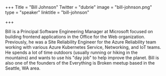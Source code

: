+++
Title = "Bill Johnson"
Twitter = "dubrie"
image = "bill-johnson.png"
type = "speaker"
linktitle = "bill-johnson"

+++


Bill is a Principal Software Engineering Manager at Microsoft focused on building frontend applications in the Office for the Web organization. Previously, he was a Site Reliability Engineer for the Azure Reliability team working with various Azure Kubernetes Service, Networking, and IoT teams. He spends a lot of time outdoors (usually running or hiking in the mountains) and wants to use his "day job" to help improve the planet. Bill is also one of the founders of the Everything is Broken meetup based in the Seattle, WA area.
